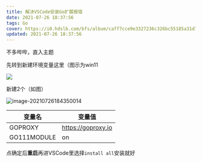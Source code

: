 ```yaml
---
title: 解决VSCode安装Go扩展报错
date: 2021-07-26 18:37:56
tags: Go
cover: https://i0.hdslb.com/bfs/album/caff7cce9e3327236c326bc55185a31d79ebb65c.png@.webp
updated: 2021-07-26 18:37:56
---
```


不多哔哔，直入主题

先转到新建环境变量这里（图示为win11

![](https://asstes.thun888.xyz/file/pic-bed/2021/07/70d23cfa483b297e2dd987502cc7e683.webp)

新建2个（如图）

![image-20210726184350014](https://i0.hdslb.com/bfs/album/705b3a231b995cd3ac7ed8dd103075fdb024fa43.png@.webp)

| 变量名      | 变量值             |
| ----------- | ------------------ |
| GOPROXY     | https://goproxy.io |
| GO111MODULE | on                 |

点确定后**重启**再进VSCode里选择`install all`安装就好

